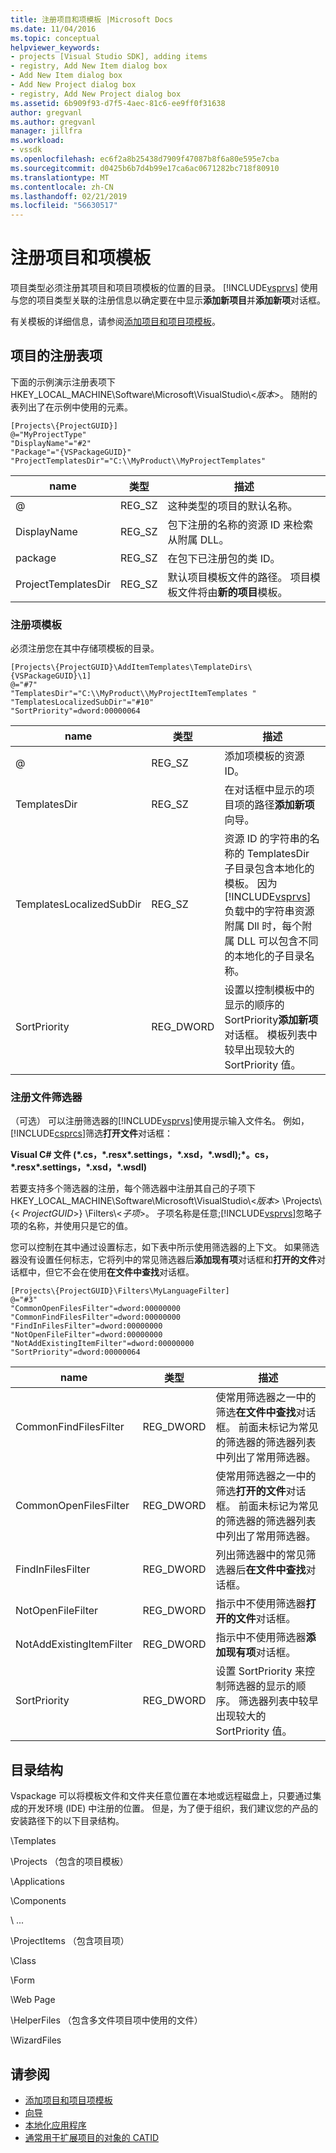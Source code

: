 ```yaml
---
title: 注册项目和项模板 |Microsoft Docs
ms.date: 11/04/2016
ms.topic: conceptual
helpviewer_keywords:
- projects [Visual Studio SDK], adding items
- registry, Add New Item dialog box
- Add New Item dialog box
- Add New Project dialog box
- registry, Add New Project dialog box
ms.assetid: 6b909f93-d7f5-4aec-81c6-ee9ff0f31638
author: gregvanl
ms.author: gregvanl
manager: jillfra
ms.workload:
- vssdk
ms.openlocfilehash: ec6f2a8b25438d7909f47087b8f6a80e595e7cba
ms.sourcegitcommit: d0425b6b7d4b99e17ca6ac0671282bc718f80910
ms.translationtype: MT
ms.contentlocale: zh-CN
ms.lasthandoff: 02/21/2019
ms.locfileid: "56630517"
---
```

# <a name="registering-project-and-item-templates"></a>注册项目和项模板
项目类型必须注册其项目和项目项模板的位置的目录。 [!INCLUDE[vsprvs](../../code-quality/includes/vsprvs_md.md)] 使用与您的项目类型关联的注册信息以确定要在中显示**添加新项目**并**添加新项**对话框。

 有关模板的详细信息，请参阅[添加项目和项目项模板](../../extensibility/internals/adding-project-and-project-item-templates.md)。

## <a name="registry-entries-for-projects"></a>项目的注册表项
 下面的示例演示注册表项下 HKEY_LOCAL_MACHINE\Software\Microsoft\VisualStudio\\<*版本*>。 随附的表列出了在示例中使用的元素。

```
[Projects\{ProjectGUID}]
@="MyProjectType"
"DisplayName"="#2"
"Package"="{VSPackageGUID}"
"ProjectTemplatesDir"="C:\\MyProduct\\MyProjectTemplates"
```

|name|类型|描述|
|----------|----------|-----------------|
|@|REG_SZ|这种类型的项目的默认名称。|
|DisplayName|REG_SZ|包下注册的名称的资源 ID 来检索从附属 DLL。|
|package|REG_SZ|在包下已注册包的类 ID。|
|ProjectTemplatesDir|REG_SZ|默认项目模板文件的路径。 项目模板文件将由**新的项目**模板。|

### <a name="registering-item-templates"></a>注册项模板
 必须注册您在其中存储项模板的目录。

```
[Projects\{ProjectGUID}\AddItemTemplates\TemplateDirs\{VSPackageGUID}\1]
@="#7"
"TemplatesDir"="C:\\MyProduct\\MyProjectItemTemplates "
"TemplatesLocalizedSubDir"="#10"
"SortPriority"=dword:00000064
```


| name | 类型 | 描述 |
|--------------------------|-----------| - |
| @ | REG_SZ | 添加项模板的资源 ID。 |
| TemplatesDir | REG_SZ | 在对话框中显示的项目项的路径**添加新项**向导。 |
| TemplatesLocalizedSubDir | REG_SZ | 资源 ID 的字符串的名称的 TemplatesDir 子目录包含本地化的模板。 因为[!INCLUDE[vsprvs](../../code-quality/includes/vsprvs_md.md)]负载中的字符串资源附属 Dll 时，每个附属 DLL 可以包含不同的本地化的子目录名称。 |
| SortPriority | REG_DWORD | 设置以控制模板中的显示的顺序的 SortPriority**添加新项**对话框。 模板列表中较早出现较大的 SortPriority 值。 |

### <a name="registering-file-filters"></a>注册文件筛选器
 （可选） 可以注册筛选器的[!INCLUDE[vsprvs](../../code-quality/includes/vsprvs_md.md)]使用提示输入文件名。 例如，[!INCLUDE[csprcs](../../data-tools/includes/csprcs_md.md)]筛选**打开文件**对话框：

 **Visual C# 文件 (\*.cs，\*.resx\*.settings，\*.xsd，\*.wsdl);\*。cs，\*.resx\*.settings，\*.xsd，\*.wsdl)**

 若要支持多个筛选器的注册，每个筛选器中注册其自己的子项下 HKEY_LOCAL_MACHINE\Software\Microsoft\VisualStudio\\<*版本*> \Projects\\{\< *ProjectGUID*>} \Filters\\<*子项*>。 子项名称是任意;[!INCLUDE[vsprvs](../../code-quality/includes/vsprvs_md.md)]忽略子项的名称，并使用只是它的值。

 您可以控制在其中通过设置标志，如下表中所示使用筛选器的上下文。 如果筛选器没有设置任何标志，它将列中的常见筛选器后**添加现有项**对话框和**打开的文件**对话框中，但它不会在使用**在文件中查找**对话框。

```
[Projects\{ProjectGUID}\Filters\MyLanguageFilter]
@="#3"
"CommonOpenFilesFilter"=dword:00000000
"CommonFindFilesFilter"=dword:00000000
"FindInFilesFilter"=dword:00000000
"NotOpenFileFilter"=dword:00000000
"NotAddExistingItemFilter"=dword:00000000
"SortPriority"=dword:00000064
```

|name|类型|描述|
|----------|----------|-----------------|
|CommonFindFilesFilter|REG_DWORD|使常用筛选器之一中的筛选**在文件中查找**对话框。 前面未标记为常见的筛选器的筛选器列表中列出了常用筛选器。|
|CommonOpenFilesFilter|REG_DWORD|使常用筛选器之一中的筛选**打开的文件**对话框。 前面未标记为常见的筛选器的筛选器列表中列出了常用筛选器。|
|FindInFilesFilter|REG_DWORD|列出筛选器中的常见筛选器后**在文件中查找**对话框。|
|NotOpenFileFilter|REG_DWORD|指示中不使用筛选器**打开的文件**对话框。|
|NotAddExistingItemFilter|REG_DWORD|指示中不使用筛选器**添加现有项**对话框。|
|SortPriority|REG_DWORD|设置 SortPriority 来控制筛选器的显示的顺序。 筛选器列表中较早出现较大的 SortPriority 值。|

## <a name="directory-structure"></a>目录结构
 Vspackage 可以将模板文件和文件夹任意位置在本地或远程磁盘上，只要通过集成的开发环境 (IDE) 中注册的位置。 但是，为了便于组织，我们建议您的产品的安装路径下的以下目录结构。

 \Templates

 \Projects （包含的项目模板）

 \Applications

 \Components

 \ ...

 \ProjectItems （包含项目项）

 \Class

 \Form

 \Web Page

 \HelperFiles （包含多文件项目项中使用的文件）

 \WizardFiles

## <a name="see-also"></a>请参阅
- [添加项目和项目项模板](../../extensibility/internals/adding-project-and-project-item-templates.md)
- [向导](../../extensibility/internals/wizards.md)
- [本地化应用程序](../../ide/localizing-applications.md)
- [通常用于扩展项目的对象的 CATID](../../extensibility/internals/catids-for-objects-that-are-typically-used-to-extend-projects.md)
